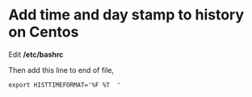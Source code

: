 # Add time and day stamp to history on Centos

Edit **/etc/bashrc**

Then add this line to end of file,
```
export HISTTIMEFORMAT='%F %T  '
```


